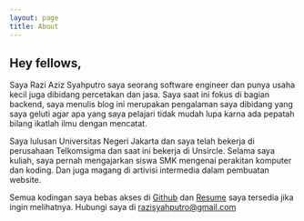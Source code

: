 ```yaml
---
layout: page
title: About
---
```


## [](#header-2)Hey fellows,
Saya Razi Aziz Syahputro saya seorang software engineer dan punya usaha kecil juga dibidang percetakan dan jasa. Saya saat ini fokus di bagian backend, saya menulis blog ini merupakan pengalaman saya dibidang yang saya geluti agar apa yang saya pelajari tidak mudah lupa karna ada pepatah bilang ikatlah ilmu dengan mencatat.

Saya lulusan Universitas Negeri Jakarta dan saya telah bekerja di perusahaan Telkomsigma dan saat ini bekerja di Unsircle. Selama saya kuliah, saya pernah mengajarkan siswa SMK mengenai perakitan komputer dan koding. Dan juga magang di artivisi intermedia dalam pembuatan website.

Semua kodingan saya bebas akses di [Github](https://github.com/razidev) dan [Resume](https://razidev.github.io/resume/) saya tersedia jika ingin melihatnya. Hubungi saya di [razisyahputro@gmail.com](mailto:razisyahputro@gmail.com)